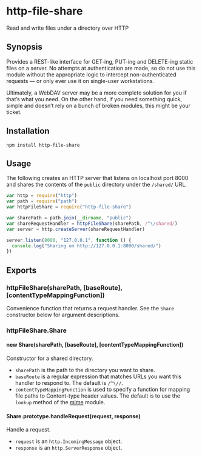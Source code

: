 # http-file-share

Read and write files under a directory over HTTP


## Synopsis

Provides a REST-like interface for GET-ing, PUT-ing and DELETE-ing static files on a server. No attempts at authentication are made, so do not use this module without the appropriate logic to intercept non-authenticated requests — or only ever use it on single-user workstations.

Ultimately, a WebDAV server may be a more complete solution for you if that’s what you need. On the other hand, if you need something quick, simple and doesn’t rely on a bunch of broken modules, this might be your ticket.


## Installation

```shell
npm install http-file-share
```


## Usage

The following creates an HTTP server that listens on localhost port 8000 and shares the contents of the `public` directory under the `/shared/` URL.

```javascript
var http = require("http")
var path = require("path")
var httpFileShare = require("http-file-share")

var sharePath = path.join(__dirname, "public")
var shareRequestHandler = httpFileShare(sharePath, /^\/shared/)
var server = http.createServer(shareRequestHandler)

server.listen(8000, "127.0.0.1", function () {
  console.log("Sharing on http://127.0.0.1:8000/shared/")
})
```


## Exports

### httpFileShare(sharePath, [baseRoute], [contentTypeMappingFunction])

Convenience function that returns a request handler. See the `Share` constructor below for argument descriptions.


### httpFileShare.Share


#### new Share(sharePath, [baseRoute], [contentTypeMappingFunction])

Constructor for a shared directory.

  - `sharePath` is the path to the directory you want to share.
  - `baseRoute` is a regular expression that matches URLs you want this handler to respond to. The default is `/^\//`.
  - `contentTypeMappingFunction` is used to specify a function for mapping file paths to Content-type header values. The default is to use the `lookup` method of the <a href="https://www.npmjs.org/package/mime">mime</a> module.


#### Share.prototype.handleRequest(request, response)

Handle a request.

  - `request` is an `http.IncomingMessage` object.
  - `response` is an `http.ServerResponse` object.
